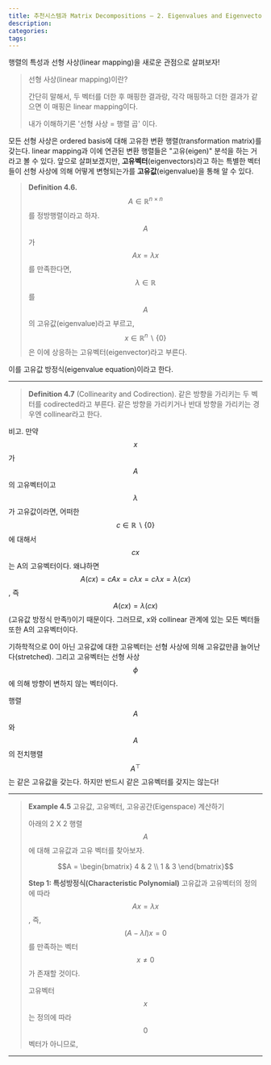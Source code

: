 ```yaml
---
title: 추천시스템과 Matrix Decompositions — 2. Eigenvalues and Eigenvectors
description:
categories:
tags:
---
```



행렬의 특성과 선형 사상(linear mapping)을 새로운 관점으로 살펴보자!

> 선형 사상(linear mapping)이란?
> 
> 간단히 말해서, 두 벡터를 더한 후 매핑한 결과랑, 각각 매핑하고 더한 결과가 같으면 이 매핑은 linear mapping이다.
> 
> 내가 이해하기론 '선형 사상 = 행렬 곱' 이다.

모든 선형 사상은 ordered basis에 대해 고유한 변환 행렬(transformation matrix)를 갖는다.
linear mapping과 이에 연관된 변환 행렬들은 "고유(eigen)" 분석을 하는 거라고 볼 수 있다.
앞으로 살펴보겠지만, **고유벡터**(eigenvectors)라고 하는 특별한 벡터들이 선형 사상에 의해 어떻게 변형되는가를 **고유값**(eigenvalue)을 통해 알 수 있다.

> **Definition 4.6.** $$A \in \mathbb{R}^{n \times n}$$를 정방행렬이라고 하자.
> $$A$$가 $$Ax=\lambda x$$를 만족한다면, $$\lambda \in \mathbb{R}$$를 $$A$$의 고유값(eigenvalue)라고 부르고, $$x \in \mathbb{R}^n \backslash \left\{ 0 \right\}$$은 이에 상응하는 고유벡터(eigenvector)라고 부른다.


이를 고유값 방정식(eigenvalue equation)이라고 한다.

---

> **Definition 4.7** (Collinearity and Codirection). 같은 방향을 가리키는 두 벡터를 codirected라고 부른다. 같은 방향을 가리키거나 반대 방향을 가리키는 경우엔 collinear라고 한다.

비고. 만약 $$x$$가 $$A$$의 고유벡터이고 $$\lambda$$가 고유값이라면, 어떠한 $$c \in \mathbb{R} \backslash \left\{ 0 \right\}$$에 대해서 $$cx$$는 A의 고유벡터이다.
왜냐하면 $$A(cx) = cAx = c \lambda x = c \lambda x = \lambda (cx)$$, 즉 $$A(cx) = \lambda (cx)$$ (고유값 방정식 만족!)이기 때문이다.
그러므로, x와 collinear 관계에 있는 모든 벡터들 또한 A의 고유벡터이다.

기하학적으로 0이 아닌 고유값에 대한 고유벡터는 선형 사상에 의해 고유값만큼 늘어난다(stretched). 그리고 고유벡터는 선형 사상 $$\phi$$에 의해 방향이 변하지 않는 벡터이다. 

행렬 $$A$$와 $$A$$의 전치행렬 $$A^\top$$는 같은 고유값을 갖는다. 하지만 반드시 같은 고유벡터를 갖지는 않는다!


---
> **Example 4.5** 고유값, 고유벡터, 고유공간(Eigenspace) 계산하기
> 
> 아래의 2 X 2 행렬 $$A$$에 대해 고유값과 고유 벡터를 찾아보자.
> 
> $$A = \begin{bmatrix}
4 & 2 \\
1 & 3
\end{bmatrix}$$
> 
> **Step 1: 특성방정식(Characteristic Polynomial)**
> 고유값과 고유벡터의 정의에 따라 $$Ax=\lambda x$$, 즉, $$(A-\lambda I)x=0$$를 만족하는 벡터 $$x \ne 0$$가 존재할 것이다.
> 
> 고유벡터 $$x$$는 정의에 따라 $$0$$벡터가 아니므로, 
---









